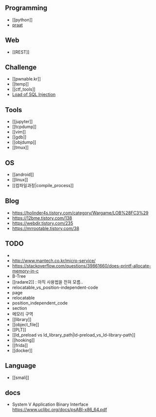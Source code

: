 
## Programming
- [[python]]
- [praat](praat.md)

## Web
- [[REST]]

## Challenge
- [[pwnable.kr]]
- [[temp]]
- [[ctf_tools]]
- [Load of SQL Injection](Load_of_Sql_injection.md)


## Tools 
- [[jupyter]]
- [[tcpdump]]
- [[vim]]
- [[gdb]]
- [[objdump]]
- [[tmux]]

## OS
- [[android]]
- [[linux]]
- [[컴파일과정|compile_process]]

## Blog 
- <https://holinder4s.tistory.com/category/Wargame/LOB%28FC3%29>
- <https://12bme.tistory.com/138>
- <https://webdir.tistory.com/235>
- <https://mrrootable.tistory.com/38>

## TODO
- 
- <http://www.mantech.co.kr/micro-service/>
- <https://stackoverflow.com/questions/39861660/does-printf-allocate-memory-in-c>
- B-Tree
- [[radare2]]  :  아직 사용법을 전혀 모름.. 
- relocatable_vs_position-independent-code
- page
- relocatable
- position_independent_code
- section 
- 메모리 구역
- [[library]]
- [[object_file]]
- [[PLT]]
- [[ld_preload vs ld_library_path|ld-preload_vs_ld-library-path]]
- [[hooking]]
- [[frida]]
- [[docker]]

## Language
- [[smali]]





## docs 
- System V Application Binary Interface <https://www.uclibc.org/docs/psABI-x86_64.pdf>
